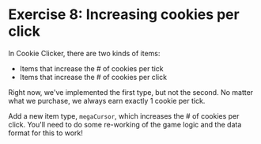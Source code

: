 # Exercise 8: Increasing cookies per click

In Cookie Clicker, there are two kinds of items:

- Items that increase the # of cookies per tick
- Items that increase the # of cookies per click

Right now, we've implemented the first type, but not the second. No matter what we purchase, we always earn exactly 1 cookie per tick.  
   
Add a new item type, `megaCursor`, which increases the # of cookies per click. You'll need to do some re-working of the game logic and the data format for this to work!
